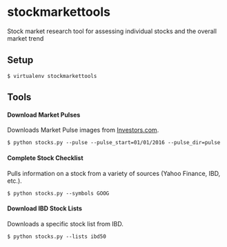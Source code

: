# stockmarkettools
Stock market research tool for assessing individual stocks and the overall market trend

## Setup

```
$ virtualenv stockmarkettools
```

## Tools

#### Download Market Pulses

Downloads Market Pulse images from [Investors.com](http://www.investors.com).

```
$ python stocks.py --pulse --pulse_start=01/01/2016 --pulse_dir=pulse
```

#### Complete Stock Checklist

Pulls information on a stock from a variety of sources (Yahoo Finance, IBD, etc.).
```
$ python stocks.py --symbols GOOG
```

#### Download IBD Stock Lists

Downloads a specific stock list from IBD.
```
$ python stocks.py --lists ibd50
```
